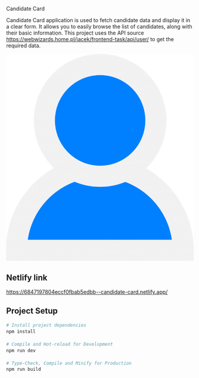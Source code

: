 
Candidate Card

Candidate Card application is used to fetch candidate data and display it in a clear form. It allows you to easily browse the list of candidates, along with their basic information. This project uses the API source https://webwizards.home.pl/jacek/frontend-task/api/user/ to get the required data.

![image alt](assets/img/avatar.png)


## Netlify link

https://6847197804eccf0fbab5edbb--candidate-card.netlify.app/


## Project Setup

```bash
# Install project dependencies
npm install

# Compile and Hot-reload for Development
npm run dev

# Type-Check, Compile and Minify for Production
npm run build 
```
